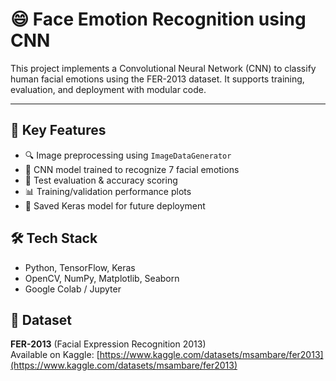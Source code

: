 # 😄 Face Emotion Recognition using CNN

This project implements a Convolutional Neural Network (CNN) to classify human facial emotions using the FER-2013 dataset. 
It supports training, evaluation, and deployment with modular code.

---


## 📌 Key Features

- 🔍 Image preprocessing using `ImageDataGenerator`
- 🧠 CNN model trained to recognize 7 facial emotions
- 🧪 Test evaluation & accuracy scoring
- 📊 Training/validation performance plots
- 💾 Saved Keras model for future deployment

## 🛠️ Tech Stack

- Python, TensorFlow, Keras
- OpenCV, NumPy, Matplotlib, Seaborn
- Google Colab / Jupyter

## 📂 Dataset

**FER-2013** (Facial Expression Recognition 2013)  
Available on Kaggle: [https://www.kaggle.com/datasets/msambare/fer2013](https://www.kaggle.com/datasets/msambare/fer2013)
